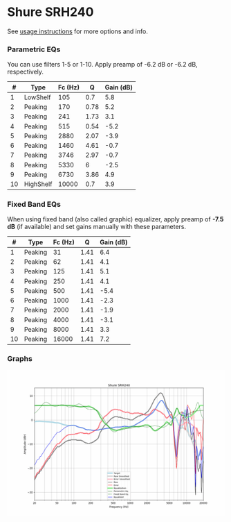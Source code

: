 # Shure SRH240
See [usage instructions](https://github.com/jaakkopasanen/AutoEq#usage) for more options and info.

### Parametric EQs
You can use filters 1-5 or 1-10. Apply preamp of -6.2 dB or -6.2 dB, respectively.

|   # | Type      |   Fc (Hz) |    Q |   Gain (dB) |
|-----|-----------|-----------|------|-------------|
|   1 | LowShelf  |       105 | 0.7  |         5.8 |
|   2 | Peaking   |       170 | 0.78 |         5.2 |
|   3 | Peaking   |       241 | 1.73 |         3.1 |
|   4 | Peaking   |       515 | 0.54 |        -5.2 |
|   5 | Peaking   |      2880 | 2.07 |        -3.9 |
|   6 | Peaking   |      1460 | 4.61 |        -0.7 |
|   7 | Peaking   |      3746 | 2.97 |        -0.7 |
|   8 | Peaking   |      5330 | 6    |        -2.5 |
|   9 | Peaking   |      6730 | 3.86 |         4.9 |
|  10 | HighShelf |     10000 | 0.7  |         3.9 |

### Fixed Band EQs
When using fixed band (also called graphic) equalizer, apply preamp of **-7.5 dB** (if available) and set gains manually with these parameters.

|   # | Type    |   Fc (Hz) |    Q |   Gain (dB) |
|-----|---------|-----------|------|-------------|
|   1 | Peaking |        31 | 1.41 |         6.4 |
|   2 | Peaking |        62 | 1.41 |         4.1 |
|   3 | Peaking |       125 | 1.41 |         5.1 |
|   4 | Peaking |       250 | 1.41 |         4.1 |
|   5 | Peaking |       500 | 1.41 |        -5.4 |
|   6 | Peaking |      1000 | 1.41 |        -2.3 |
|   7 | Peaking |      2000 | 1.41 |        -1.9 |
|   8 | Peaking |      4000 | 1.41 |        -3.1 |
|   9 | Peaking |      8000 | 1.41 |         3.3 |
|  10 | Peaking |     16000 | 1.41 |         7.2 |

### Graphs
![](./Shure%20SRH240.png)
